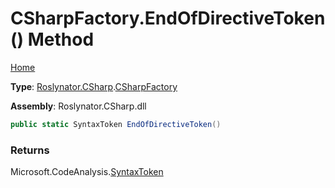 # CSharpFactory\.EndOfDirectiveToken\(\) Method

[Home](../../../../README.md)

**Type**: [Roslynator.CSharp](../../README.md)\.[CSharpFactory](../README.md)

**Assembly**: Roslynator\.CSharp\.dll

```csharp
public static SyntaxToken EndOfDirectiveToken()
```

### Returns

Microsoft\.CodeAnalysis\.[SyntaxToken](https://docs.microsoft.com/en-us/dotnet/api/microsoft.codeanalysis.syntaxtoken)

